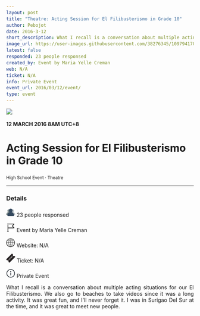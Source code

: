 ```yaml
---
layout: post
title: "Theatre: Acting Session for El Filibusterismo in Grade 10"
author: Pebojot
date: 2016-3-12
short_description: What I recall is a conversation about multiple acting situations for our El Filibusterismo
image_url: https://user-images.githubusercontent.com/38276345/109794170-8d9c7100-7c50-11eb-95c5-247de9f8c4d7.png
latest: false
responded: 23 people responsed
created_by: Event by Maria Yelle Creman
web: N/A
ticket: N/A
info: Private Event
event_url: 2016/03/12/event/
type: event
---
```


<img src="https://user-images.githubusercontent.com/38276345/109794170-8d9c7100-7c50-11eb-95c5-247de9f8c4d7.png" class="rounded img-fluid">

<b>12 MARCH 2016 8AM UTC+8</b>
<div style="text-align: left">
    <h1>Acting Session for El Filibusterismo in Grade 10</h1>
</div>
<small>High School Event · Theatre</small>

---
<div style="text-align: left">
    <h3>Details</h3>
</div>
<div style="text-align: justify">
    <p>
        <img src="/assets/images/group.png" width="24" height="24">
        23 people responsed
    </p>
    <p>
        <img src="/assets/images/flag.png" width="24" height="24">
        Event by Maria Yelle Creman
    </p>
    <p>
        <img src="/assets/images/web.png" width="24" height="24">
        Website: N/A
    </p>
    <p>
        <img src="/assets/images/ticket.png" width="24" height="24">
        Ticket: N/A
    </p>
    <p>
        <img src="/assets/images/information.png" width="24" height="24">
        Private Event
    </p>
    <p>
    What I recall is a conversation about multiple acting situations for our El Filibusterismo. We also go to beaches to take videos since it was a long activity. It was great fun, and I'll never forget it. I was in Surigao Del Sur at the time, and it was great to meet new people.
    </p>
</div>
